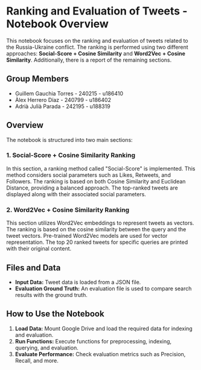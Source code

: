 # Ranking and Evaluation of Tweets - Notebook Overview

This notebook focuses on the ranking and evaluation of tweets related to the Russia-Ukraine conflict. The ranking is performed using two different approaches: **Social-Score + Cosine Similarity** and **Word2Vec + Cosine Similarity**. Additionally, there is a report of the remaining sections.

## Group Members
- Guillem Gauchia Torres - 240215 - u186410
- Àlex Herrero Díaz - 240799 - u186402
- Adrià Julià Parada - 242195 - u188319

## Overview

The notebook is structured into two main sections:

### 1. Social-Score + Cosine Similarity Ranking

In this section, a ranking method called "Social-Score" is implemented. This method considers social parameters such as Likes, Retweets, and Followers. The ranking is based on both Cosine Similarity and Euclidean Distance, providing a balanced approach. The top-ranked tweets are displayed along with their associated social parameters.

### 2. Word2Vec + Cosine Similarity Ranking

This section utilizes Word2Vec embeddings to represent tweets as vectors. The ranking is based on the cosine similarity between the query and the tweet vectors. Pre-trained Word2Vec models are used for vector representation. The top 20 ranked tweets for specific queries are printed with their original content.

## Files and Data

- **Input Data:** Tweet data is loaded from a JSON file.
- **Evaluation Ground Truth:** An evaluation file is used to compare search results with the ground truth.

## How to Use the Notebook

1. **Load Data:** Mount Google Drive and load the required data for indexing and evaluation.
2. **Run Functions:** Execute functions for preprocessing, indexing, querying, and evaluation.
3. **Evaluate Performance:** Check evaluation metrics such as Precision, Recall, and more.
